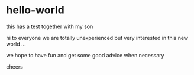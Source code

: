 # hello-world
this has a test together with my son

hi to everyone
we are totally unexperienced but very interested in this new world ...

we hope to have fun and get some good advice when necessary

cheers 
